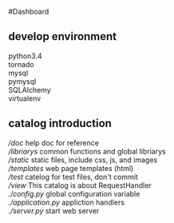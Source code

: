 #Dashboard

## develop environment

python3.4<br>
tornado<br>
mysql<br>
pymysql<br>
SQLAlchemy<br>
virtualenv<br>

## catalog introduction

*/doc*                help doc for reference<br>
*/libriarys*          common functions and global libriarys<br>
*/static*             static files, include css, js, and images<br>
*/templates*          web page templates (html)<br>
*/test*               catelog for test files, don't commit<br>
*/view*               This catalog is about RequestHandler<br>
*./config.py*         global configuration variable<br>
*./application.py*    appliction handlers<br>
*./server.py*         start web server<br>
